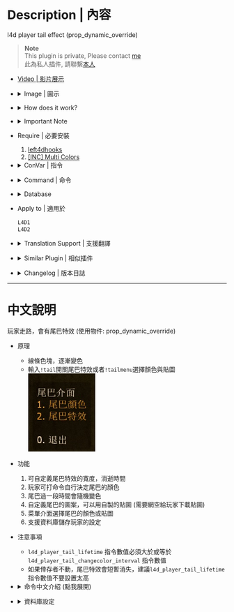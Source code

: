 # Description | 內容
l4d player tail effect (prop_dynamic_override)

> __Note__ <br/>
This plugin is private, Please contact [me](https://github.com/fbef0102/Game-Private_Plugin#私人插件列表-private-plugins-list)<br/>
此為私人插件, 請聯繫[本人](https://github.com/fbef0102/Game-Private_Plugin#私人插件列表-private-plugins-list)

* [Video | 影片展示](https://youtu.be/VC7-96qwwuo)

* <details><summary>Image | 圖示</summary>

	<br/>![l4d_player_tail_1](image/l4d_player_tail_1.jpg)
	<br/>![l4d_player_tail_2](image/l4d_player_tail_2.jpg)
	<br/>![l4d_player_tail_3](image/l4d_player_tail_3.jpg)
	<br/>![l4d_player_tail_4](image/l4d_player_tail_4.jpg)
	<br/>![l4d_player_tail_5](image/l4d_player_tail_5.jpg)
	<br/>![l4d_player_tail_6](image/l4d_player_tail_6.jpg)
</details>

* <details><summary>How does it work?</summary>

	* Type ```!tailmenu``` -> choose colors and sprite -> have fun
	* You can add Custom tail sprite (Need Fastdl)
</details>

* <details><summary>Important Note</summary>

	* l4d_player_tail_lifetime must greater than or equal to l4d_player_tail_changecolor_interval
	* Tail could temporarily disappear if player stop moving
</details>

* Require | 必要安裝
	1. [left4dhooks](https://forums.alliedmods.net/showthread.php?t=321696)
	2. [[INC] Multi Colors](https://github.com/fbef0102/L4D1_2-Plugins/releases/tag/Multi-Colors)

* <details><summary>ConVar | 指令</summary>

	* cfg/sourcemod/l4d_player_tail.cfg
		```php
		// If 1, Enable Tail effect for Bot Infected
		l4d_player_tail_bot_infected_enable "1"

		// If 1, Enable Tail effect for Bot Survivor
		l4d_player_tail_bot_survivor_enable "1"

		// Time interval to change tail color to random (0=Don't change color)
		l4d_player_tail_changecolor_interval "4.0"

		// The default tail color. Three values between 0-255 separated by spaces. RGB Color255 - Red Green Blue. [-1 -1 -1: Random]
		l4d_player_tail_color "-1 -1 -1"

		// Transparency of the tail (10-255).
		l4d_player_tail_color_alpha "150"

		// Players with these flags have access to have tail effect and use tail command. (Empty = Everyone, -1: Nobody)
		l4d_player_tail_command_access_flag ""

		// Database to save personal tail settings. (MySQL & SQLite supported, Empty = Off)
		l4d_player_tail_database "tail"

		// 1=Enable Tail effect for everyone default? [1-Enable/0-Disable]
		l4d_player_tail_default_value "1"

		// The width of the beam when it has full expanded.
		l4d_player_tail_endwidth "1.0"

		// The default attached tail height
		l4d_player_tail_height "5.0"

		// How long the beam is shown. (Tail could temporarily disappear if player stop moving)
		l4d_player_tail_lifetime "5.0"

		// Players with these flags have access to open tail menu. (Empty = Everyone, -1: Nobody)
		l4d_player_tail_menu_access_flag ""

		// If 1, setup small beam sprite in middle of tail
		l4d_player_tail_middle_beam "1"

		// The width of the beam to the beginning.
		l4d_player_tail_startwidth "10.0"
		```
</details>

* <details><summary>Command | 命令</summary>

	* **Toggle the attached tailed. Usage: sm_tail [R G B|off|random|red|green|blue|purple|cyan|orange|white|pink|lime|maroon|teal|yellow|grey]**
		```php
		sm_tail
		sm_tails
		```

	* **Open tail menu**
		```php
		sm_tailmenu
		```
</details>

* <details><summary>Database</summary>

	* set ```l4d_player_tail_database "tail"``` and set *sourcemod\configs\databases.cfg*
		```php
		"tail"
		{
			"driver"			"default"
			"host"				"x.x.x.x"
			"database"			"yourdatabase"
			"user"				"youruser"
			"pass"				"yourpass"
			"port"				"yourport"
		}
		```
	* Or local sqlite
		```php
		"tail"
		{
			"driver"			"sqlite"
			"database"			"L4D_Player_Tail"
		}
		```
</details>

* Apply to | 適用於
	```
	L4D1
	L4D2
	```
* <details><summary>Translation Support | 支援翻譯</summary>

	```
	English
	繁體中文
	简体中文
	```
</details>

* <details><summary>Similar Plugin | 相似插件</summary>

	1. [l4d_player_spritetrail](/Plugin_插件/Fun_娛樂/l4d_player_spritetrail)
		> 一樣是尾巴特效，看自己喜歡用哪一種
</details>

* <details><summary>Changelog | 版本日誌</summary>

	* v1.7 (2023-8-15)
		* Translation Support

	* v1.6 (2023-1-23)
		* Support database to save personal tail settings. (MySQL & SQLite supported)
		* Add a convar ```l4d_player_tail_database```

	* v1.5 (2023-1-22)
		* Fixed client crash: received failure code 6.
		* Fixed missing model.
		* Delete a convar ```l4d_player_tail_sprite_model```

	* v1.4 (2023-1-13)
		* Add a convar, access flags to open tail menu

	* v1.3
		* Add menu to choose color and sprite model
		* Support custom sprite model

	* v1.2
	    * Initial Release
</details>

- - - -
# 中文說明
玩家走路，會有尾巴特效 (使用物件: prop_dynamic_override)

* 原理
	* 線條色塊，逐漸變色
	* 輸入```!tail```開關尾巴特效或者```!tailmenu```選擇顏色與貼圖
	<br/>![zho/l4d_player_tail_1](image/zho/l4d_player_tail_1.jpg)

* 功能
	1. 可自定義尾巴特效的寬度，消逝時間
	2. 玩家可打命令自行決定尾巴的顏色
	3. 尾巴過一段時間會隨機變色
	4. 自定義尾巴的圖案，可以用自製的貼圖 (需要網空給玩家下載貼圖)
	5. 菜單介面選擇尾巴的顏色或貼圖
	6. 支援資料庫儲存玩家的設定

* 注意事項
	* ```l4d_player_tail_lifetime``` 指令數值必須大於或等於 ```l4d_player_tail_changecolor_interval``` 指令數值
	* 如果倖存者不動，尾巴特效會短暫消失，建議```l4d_player_tail_lifetime``` 指令數值不要設置太高

* <details><summary>命令中文介紹 (點我展開)</summary>

	* **!tail <顏色名稱或R G B>. 顏色: red, green, blue, purple, orange, yellow, white. 或是 3 個 0-255 RGB之值. 譬如: !tail red 或是 !tail 255 0 0**
		```php
		sm_tail
		sm_tails
		sm_harrypotter
		sm_hy
		```
		
	* **打開尾巴菜單介面**
		```php
		sm_tailmenu
		```
</details>

* <details><summary>資料庫設定</summary>

	* 支援跨伺服器儲值玩家的尾巴特效與顏色，設定 ```l4d_player_tail_database "tail"```，然後設定文件 *sourcemod\configs\databases.cfg*
		```php
		"tail"
		{
			"driver"			"default"
			"host"				"x.x.x.x"
			"database"			"yourdatabase"
			"user"				"youruser"
			"pass"				"yourpass"
			"port"				"yourport"
		}
		```
	* 或者本地資料庫
		```php
		"tail"
		{
			"driver"			"sqlite"
			"database"			"L4D_Player_Tail"
		}
		```
</details>
